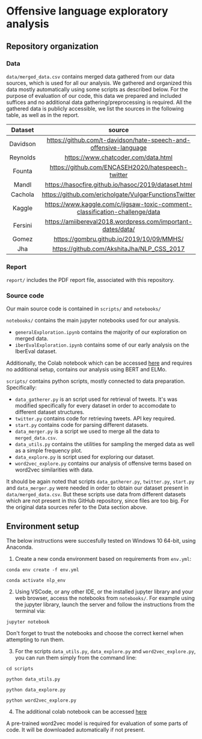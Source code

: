 # Offensive language exploratory analysis

## Repository organization

### Data

``data/merged_data.csv`` contains merged data gathered from our data sources, which is used for all our analysis. We gathered and organized this data mostly automatically using some scripts as described below. For the purpose of evaluation of our code, this data we prepared and included suffices and no additional data gathering/preprocessing is required. All the gathered data is publicly accessible, we list the sources in the following table, as well as in the report.

| Dataset | source  | 
| :---:   | :-: | 
| Davidson | https://github.com/t-davidson/hate-speech-and-offensive-language |
| Reynolds | https://www.chatcoder.com/data.html |
| Founta | https://github.com/ENCASEH2020/hatespeech-twitter |
| Mandl | https://hasocfire.github.io/hasoc/2019/dataset.html |
| Cachola | https://github.com/ericholgate/VulgarFunctionsTwitter |
| Kaggle | https://www.kaggle.com/c/jigsaw-toxic-comment-classification-challenge/data |
| Fersini | https://amiibereval2018.wordpress.com/important-dates/data/ |
| Gomez | https://gombru.github.io/2019/10/09/MMHS/ |
| Jha | https://github.com/AkshitaJha/NLP_CSS_2017 |

### Report

``report/`` includes the PDF report file, associated with this repository.

### Source code

Our main source code is contained in ``scripts/`` and ``notebooks/``

``notebooks/`` contains the main jupyter notebooks used for our analysis.
* ``generalExploration.ipynb`` contains the majority of our exploration on merged data.
* ``iberEvalExploration.ipynb`` contains some of our early analysis on the IberEval dataset.

Additionally, the Colab notebook which can be accessed [here](https://colab.research.google.com/drive/1xesfr4uBJJs11hAhujwsS79hfOZLYk2A?usp=sharing) and requires no additional setup, contains our analysis using BERT and ELMo.

``scripts/`` contains python scripts, mostly connected to data preparation. Specifically:
* ``data_gatherer.py`` is an script used for retrieval of tweets. It's was modified specifically for every dataset in order to accomodate to different dataset structures.
* ``twitter.py`` contains code for retrieving tweets. API key required.
* ``start.py`` contains code for parsing different datasets.
* ``data_merger.py`` is a script we used to merge all the data to ``merged_data.csv``.
* ``data_utils.py`` contains the utilities for sampling the merged data as well as a simple frequency plot.
* ``data_explore.py`` is script used for exploring our dataset.
* ``word2vec_explore.py`` contains our analysis of offensive terms based on word2vec similarities with data.

It should be again noted that scripts ``data_gatherer.py``, ``twitter.py``, ``start.py`` and ``data_merger.py`` were needed in order to obtain our dataset present in ``data/merged_data.csv``. But these scripts use data from different datasets which are not present in this GitHub repository, since files are too big. For the original data sources refer to the Data section above.  

## Environment setup

The below instructions were succesfully tested on Windows 10 64-bit, using Anaconda.

1) Create a new conda environment based on requirements from ``env.yml``: 
```
conda env create -f env.yml

conda activate nlp_env
```
2) Using VSCode, or any other IDE, or the installed jupyter library and your web browser, access the notebooks from ``notebooks/``. For example using the jupyter library, launch the server and follow the instructions from the terminal via:
```
jupyter notebook
```
Don't forget to trust the notebooks and choose the correct kernel when attempting to run them.

3) For the scripts ``data_utils.py``, ``data_explore.py`` and ``word2vec_explore.py``, you can run them simply from the command line:
```
cd scripts

python data_utils.py

python data_explore.py

python word2vec_explore.py
```

4) The additional colab notebook can be accessed [here](https://colab.research.google.com/drive/1xesfr4uBJJs11hAhujwsS79hfOZLYk2A?usp=sharing) 

A pre-trained word2vec model is required for evaluation of some parts of code. It will be downloaded automatically if not present.